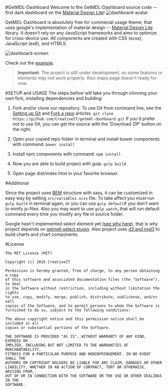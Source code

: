 #GetMDL-Dashboard
Welcome to the GetMDL-Dashboard source code -- first dark dashboard on the [Material Design Lite](http://getmdl.io)!
![dashboard-avatar](https://trello-attachments.s3.amazonaws.com/56af74f7f1b5b81a201453c4/2000x1105/ffd8daf8f13fc6f43534dde1abd374c8/Darkboard_Showcase_1_1.3.png)

GetMDL-Dashboard is absolutely free for commecial usage theme, that uses google's implementation of material design -- [Material Design Lite](http://www.getmdl.io) library. It doesn’t rely on any JavaScript frameworks and aims to optimize for cross-device use. All components are created with CSS (scss), JavaScript (es6), and HTML5.

![dashboard-screen](https://trello-attachments.s3.amazonaws.com/565f11556ec187bcfb20a005/1900x1532/a4efd86591061713e56c3cc33d5e567a/Dashboard_1_6_jan.png)

Check out the [example](http://creativeit.github.io/getmdl-dashboard/dist/index.html).

>**Important**: The project is still under development, so some features or elements may not work properly. Also maps page doesn't ready for now.

#SETUP and USAGE
The steps bellow will take you through clonning your own fork, installing dependencies and building:

1. Fork and/or clone our repository. To use Git from command line, see the [Setting up Git](https://help.github.com/articles/set-up-git/) and [Fork a repo](https://help.github.com/articles/fork-a-repo/) articles. 
`git clone https://github.com/CreativeIT/getmdl-dashboard.git`
If you'd prefer not to use Git, you can get the source with the 'Download ZIP' button on the right.

2. Open your copied repo folder in terminal and install bower components with command:
`bower install`

3. Install npm components with command:
`npm install`

4. Now you are able to build project with gulp:
`gulp build`

5. Open page dist/index.html in your favorite browser.

#Additional

Since the project uses [BEM](http://getbem.com) structure with sass, it can be customized in easy way by editing `src/variables.scss` file. To take affect you must run `gulp build` in terminal again, or you can use `gulp default`if you don't want to minify js-files. Also you may want to use `gulp watch`, that will run default command every time you modify any file in source folder.

Google hasn't implemented select element yet ([see why here](http://37.media.tumblr.com/6a9fcffde2da977266b0ea99b15d5803/tumblr_n42cjjsriB1smcbm7o1_400.gif)), that is why project depends on [getmdl-select plugin](https://github.com/CreativeIT/getmdl-select). Also project uses [d3 and nvd3](http://nvd3.org/) to build charts and chart components.

#License

```
The MIT License (MIT)

Copyright (c) 2016 CreativeIT

Permission is hereby granted, free of charge, to any person obtaining a copy
of this software and associated documentation files (the "Software"), to deal
in the Software without restriction, including without limitation the rights
to use, copy, modify, merge, publish, distribute, sublicense, and/or sell
copies of the Software, and to permit persons to whom the Software is
furnished to do so, subject to the following conditions:

The above copyright notice and this permission notice shall be included in all
copies or substantial portions of the Software.

THE SOFTWARE IS PROVIDED "AS IS", WITHOUT WARRANTY OF ANY KIND, EXPRESS OR
IMPLIED, INCLUDING BUT NOT LIMITED TO THE WARRANTIES OF MERCHANTABILITY,
FITNESS FOR A PARTICULAR PURPOSE AND NONINFRINGEMENT. IN NO EVENT SHALL THE
AUTHORS OR COPYRIGHT HOLDERS BE LIABLE FOR ANY CLAIM, DAMAGES OR OTHER
LIABILITY, WHETHER IN AN ACTION OF CONTRACT, TORT OR OTHERWISE, ARISING FROM,
OUT OF OR IN CONNECTION WITH THE SOFTWARE OR THE USE OR OTHER DEALINGS IN THE
SOFTWARE.
```
